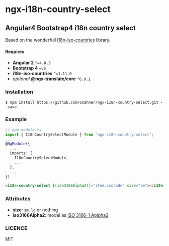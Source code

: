 # ngx-i18n-country-select

## Angular4 Bootstrap4 i18n country select

Based on the wonderfull [i18n-iso-countries](https://github.com/michaelwittig/node-i18n-iso-countries) library. 

#### Requires 

* **Angular 2** `^=4.0.3`
* **Bootstrap 4** `=v6`
* **i18n-iso-countries** `^=1.11.0`
* *optional* **@ngx-translate/core** `^6.0.1`

### Installation

```
$ npm install https://github.com/osahner/ngx-i18n-country-select.git --save
```

### Example

```ts
// app.module.ts
import { I18nCountrySelectModule } from 'ngx-i18n-country-select';
...
@NgModule({
  ...
  imports: [
    I18nCountrySelectModule,
    ...
  ],
  ...
})
```

```html
<i18n-country-select [(iso3166Alpha2)]="item.isocode" size="sm"></i18n-country-select>
```

### Attributes

* **size**: `sm`, `lg` or nothing
* **iso3166Alpha2**: model as [ISO 3166-1 Aplpha2](https://en.wikipedia.org/wiki/ISO_3166-1_alpha-2#Officially_assigned_code_elements)

### LICENCE

MIT
